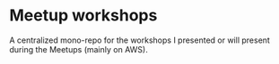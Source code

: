 # Meetup workshops

A centralized mono-repo for the workshops I presented or will present during the Meetups (mainly on AWS).
